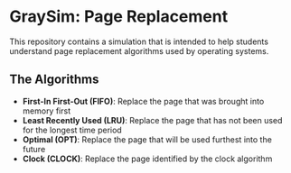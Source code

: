 # GraySim: Page Replacement

This repository contains a simulation that is intended to help students understand page replacement algorithms used by operating systems.

## The Algorithms
- **First-In First-Out (FIFO)**: Replace the page that was brought into memory first
- **Least Recently Used (LRU)**: Replace the page that has not been used for the longest time period
- **Optimal (OPT)**: Replace the page that will be used furthest into the future
- **Clock (CLOCK)**: Replace the page identified by the clock algorithm